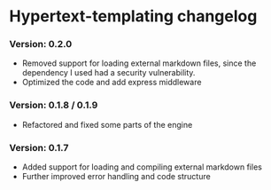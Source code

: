 # Hypertext-templating changelog

### Version: 0.2.0
- Removed support for loading external markdown files, since the dependency I used had a security vulnerability.
- Optimized the code and add express middleware

### Version: 0.1.8 / 0.1.9
- Refactored and fixed some parts of the engine

### Version: 0.1.7
- Added support for loading and compiling external markdown files
- Further improved error handling and code structure